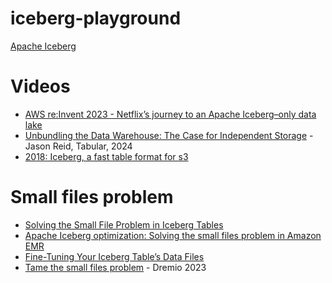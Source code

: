 # iceberg-playground

[Apache Iceberg](https://iceberg.apache.org/)

# Videos
- [AWS re:Invent 2023 - Netflix’s journey to an Apache Iceberg–only data lake](https://www.youtube.com/watch?v=jMFMEk8jFu8)
- [Unbundling the Data Warehouse: The Case for Independent Storage](https://www.youtube.com/watch?v=CmEIJ-lagVU) - Jason Reid, Tabular, 2024
- [2018: Iceberg, a fast table format for s3](https://www.youtube.com/watch?v=nWwQMlrjhy0)

# Small files problem
- [Solving the Small File Problem in Iceberg Tables](https://medium.com/ancestry-product-and-technology/solving-the-small-file-problem-in-iceberg-tables-6c31a295f724)
- [Apache Iceberg optimization: Solving the small files problem in Amazon EMR](https://aws.amazon.com/blogs/big-data/apache-iceberg-optimization-solving-the-small-files-problem-in-amazon-emr/)
- [Fine-Tuning Your Iceberg Table’s Data Files](https://www.dremio.com/blog/compaction-in-apache-iceberg-fine-tuning-your-iceberg-tables-data-files/)
- [Tame the small files problem](https://www.youtube.com/watch?v=GJplmOO7ULA) - Dremio 2023
